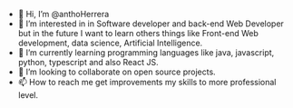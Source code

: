 - 👋 Hi, I’m @anthoHerrera
- 👀 I’m interested in in Software developer and back-end Web Developer but in the future I want to learn others things like Front-end Web development, data science, Artificial Intelligence.
- 🌱 I’m currently learning programming languages like java, javascript, python, typescript and also React JS.
- 💞️ I’m looking to collaborate on open source projects.
- 📫 How to reach me get improvements my skills to more professional level.

<!---
anthoHerrera/anthoHerrera is a ✨ special ✨ repository because its `README.md` (this file) appears on your GitHub profile.
You can click the Preview link to take a look at your changes.
--->
